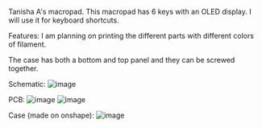 Tanisha A's macropad.
This macropad has 6 keys with an OLED display. I will use it for keyboard shortcuts. 

Features: I am planning on printing the different parts with different colors of filament.

The case has both a bottom and top panel and they can be screwed together. 

Schematic:
![image](https://github.com/user-attachments/assets/d14896f0-c428-4551-9da9-ef59f0205663)

PCB: 
![image](https://github.com/user-attachments/assets/ef0fec44-2a32-4f06-954e-00621c1a0963)
![image](https://github.com/user-attachments/assets/87bba734-946a-46d7-8f02-718e3ba1b4a5)


Case (made on onshape):
![image](https://github.com/user-attachments/assets/593b7593-364f-45bb-bb85-41218b4bdd6e)

